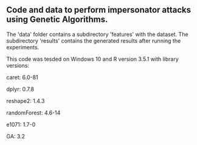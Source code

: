 ## Code and data to perform impersonator attacks using Genetic Algorithms.

The 'data' folder contains a subdirectory 'features' with the dataset. The subdirectory 'results' contains the generated results after running the experiments.

This code was tesded on Windows 10 and R version 3.5.1 with library versions:

caret: 6.0-81

dplyr: 0.7.8

reshape2: 1.4.3

randomForest: 4.6-14

e1071: 1.7-0

GA: 3.2
